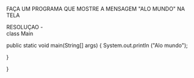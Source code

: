  FAÇA UM PROGRAMA QUE MOSTRE A MENSAGEM "ALO MUNDO" NA TELA

RESOLUÇAO -  
class Main


public static void main(String[] args) {
 System.out.println ("Alo mundo");
 
 
}

}
